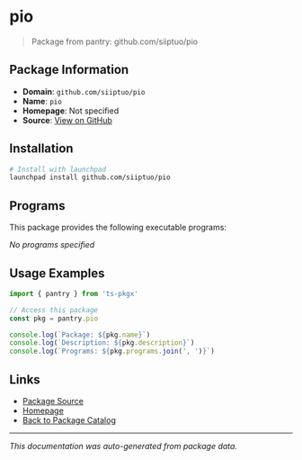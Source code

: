 # pio

> Package from pantry: github.com/siiptuo/pio

## Package Information

- **Domain**: `github.com/siiptuo/pio`
- **Name**: `pio`
- **Homepage**: Not specified
- **Source**: [View on GitHub](https://github.com/pkgxdev/pantry/tree/main/projects/github.com/siiptuo/pio/package.yml)

## Installation

```bash
# Install with launchpad
launchpad install github.com/siiptuo/pio
```

## Programs

This package provides the following executable programs:

*No programs specified*

## Usage Examples

```typescript
import { pantry } from 'ts-pkgx'

// Access this package
const pkg = pantry.pio

console.log(`Package: ${pkg.name}`)
console.log(`Description: ${pkg.description}`)
console.log(`Programs: ${pkg.programs.join(', ')}`)
```

## Links

- [Package Source](https://github.com/pkgxdev/pantry/tree/main/projects/github.com/siiptuo/pio/package.yml)
- [Homepage](#)
- [Back to Package Catalog](../../../package-catalog.md)

---

*This documentation was auto-generated from package data.*
